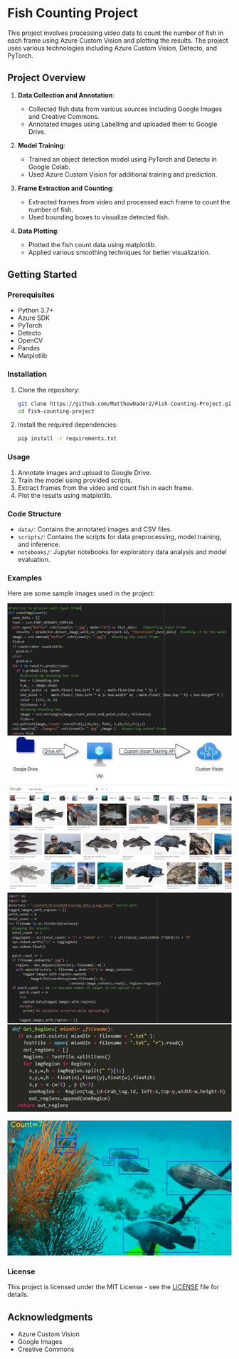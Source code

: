 # Fish Counting Project

This project involves processing video data to count the number of fish in each frame using Azure Custom Vision and plotting the results. The project uses various technologies including Azure Custom Vision, Detecto, and PyTorch.

## Project Overview

1. **Data Collection and Annotation**:
    - Collected fish data from various sources including Google Images and Creative Commons.
    - Annotated images using LabelImg and uploaded them to Google Drive.

2. **Model Training**:
    - Trained an object detection model using PyTorch and Detecto in Google Colab.
    - Used Azure Custom Vision for additional training and prediction.

3. **Frame Extraction and Counting**:
    - Extracted frames from video and processed each frame to count the number of fish.
    - Used bounding boxes to visualize detected fish.

4. **Data Plotting**:
    - Plotted the fish count data using matplotlib.
    - Applied various smoothing techniques for better visualization.

## Getting Started

### Prerequisites

- Python 3.7+
- Azure SDK
- PyTorch
- Detecto
- OpenCV
- Pandas
- Matplotlib

### Installation

1. Clone the repository:
    ```bash
    git clone https://github.com/MatthewNader2/Fish-Counting-Project.git
    cd fish-counting-project
    ```

2. Install the required dependencies:
    ```bash
    pip install -r requirements.txt
    ```

### Usage

1. Annotate images and upload to Google Drive.
2. Train the model using provided scripts.
3. Extract frames from the video and count fish in each frame.
4. Plot the results using matplotlib.

### Code Structure

- `data/`: Contains the annotated images and CSV files.
- `scripts/`: Contains the scripts for data preprocessing, model training, and inference.
- `notebooks/`: Jupyter notebooks for exploratory data analysis and model evaluation.

### Examples

Here are some sample images used in the project:

![Fish Count Example 1](data/fish_count_example_1.png)
![Fish Count Example 2](data/fish_count_example_2.png)
![Fish Count Example 3](data/fish_count_example_3.png)
![Fish Count Example 5](data/fish_count_example_5.png)
![Fish Count Example 6](data/fish_count_example_6.png)
![Fish Count Example 7](data/fish_count_example_7.png)
![Fish Count Example 10](data/fish_count_example_10.png)

### License

This project is licensed under the MIT License - see the [LICENSE](LICENSE) file for details.

## Acknowledgments

- Azure Custom Vision
- Google Images
- Creative Commons
